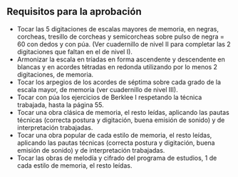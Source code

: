 ## Requisitos para la aprobación

- Tocar las 5 digitaciones de escalas mayores de memoria, en negras, corcheas, tresillo de corcheas y semicorcheas sobre pulso de negra = 60 con dedos y con púa. (Ver cuadernillo de nivel II para completar las 2 digitaciones que faltan en el de nivel I).
- Armonizar la escala en tríadas en forma ascendente y descendente en blancas y en acordes tétradas en redonda utilizando por lo menos 2 digitaciones, de memoria.
- Tocar los arpegios de los acordes de séptima sobre cada grado de la escala mayor, de memoria (ver cuadernillo de nivel III).
- Tocar con púa los ejercicios de Berklee I respetando la técnica trabajada, hasta la página 55.
- Tocar una obra clásica de memoria, el resto leídas, aplicando las pautas técnicas (correcta postura y digitación, buena emisión de sonido) y de interpretación trabajadas.
- Tocar una obra popular de cada estilo de memoria, el resto leídas, aplicando las pautas técnicas (correcta postura y digitación, buena emisión de sonido) y de interpretación trabajadas.
- Tocar las obras de melodía y cifrado del programa de estudios, 1 de cada estilo de memoria, el resto leídas.
